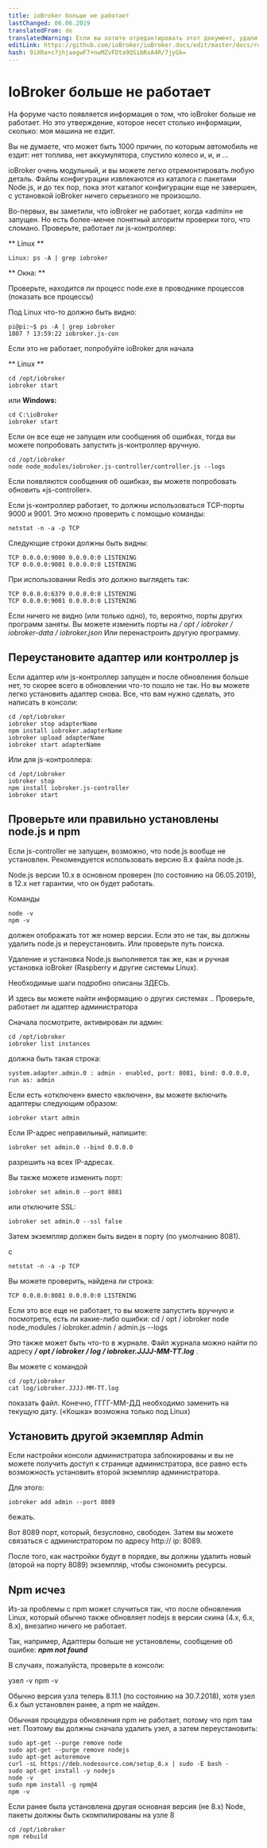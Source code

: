 ```yaml
---
title: ioBroker больше не работает
lastChanged: 06.06.2019
translatedFrom: de
translatedWarning: Если вы хотите отредактировать этот документ, удалите поле «translationFrom», в противном случае этот документ будет снова автоматически переведен
editLink: https://github.com/ioBroker/ioBroker.docs/edit/master/docs/ru/trouble/RunsNoMore.md
hash: 9iXRa+c7jhjaegwF7+nwMZvFDta9QSibRxA4R/7jyGk=
---
```

# IoBroker больше не работает
На форуме часто появляется информация о том, что ioBroker больше не работает. Но это утверждение, которое несет столько информации, сколько: моя машина не ездит.

Вы не думаете, что может быть 1000 причин, по которым автомобиль не ездит: нет топлива, нет аккумулятора, спустило колесо и, и, и ...

ioBroker очень модульный, и вы можете легко отремонтировать любую деталь. Файлы конфигурации извлекаются из каталога с пакетами Node.js, и до тех пор, пока этот каталог конфигурации еще не завершен, с установкой ioBroker ничего серьезного не произошло.

Во-первых, вы заметили, что ioBroker не работает, когда «admin» не запущен. Но есть более-менее понятный алгоритм проверки того, что сломано.
Проверьте, работает ли js-контроллер:

** Linux **

````
Linux: ps -A | grep iobroker
````

** Окна: **

Проверьте, находится ли процесс node.exe в проводнике процессов (показать все процессы)

Под Linux что-то должно быть видно:

```
pi@pi:~$ ps -A | grep iobroker
1807 ? 13:59:22 iobroker.js-con
```

Если это не работает, попробуйте ioBroker для начала

** Linux **

```
cd /opt/iobroker
iobroker start
```

или **Windows:**

```
cd C:\ioBroker
iobroker start
```

Если он все еще не запущен или сообщения об ошибках, тогда вы можете попробовать запустить js-контроллер вручную.

```
cd /opt/iobroker
node node_modules/iobroker.js-controller/controller.js --logs
```

Если появляются сообщения об ошибках, вы можете попробовать обновить «js-controller».

Если js-контроллер работает, то должны использоваться TCP-порты 9000 и 9001. Это можно проверить с помощью команды:

```
netstat -n -a -p TCP
```

Следующие строки должны быть видны:

```
TCP 0.0.0.0:9000 0.0.0.0:0 LISTENING
TCP 0.0.0.0:9001 0.0.0.0:0 LISTENING
```

При использовании Redis это должно выглядеть так:

```
TCP 0.0.0.0:6379 0.0.0.0:0 LISTENING
TCP 0.0.0.0:9001 0.0.0.0:0 LISTENING
```

Если ничего не видно (или только одно), то, вероятно, порты других программ заняты. Вы можете изменить порты на */ opt / iobroker / iobroker-data / iobroker.json* Или перенастроить другую программу.

## Переустановите адаптер или контроллер js
Если адаптер или js-контроллер запущен и после обновления больше нет, то скорее всего в обновлении что-то пошло не так. Но вы можете легко установить адаптер снова. Все, что вам нужно сделать, это написать в консоли:

```
cd /opt/iobroker
iobroker stop adapterName
npm install iobroker.adapterName
iobroker upload adapterName
iobroker start adapterName
```

Или для js-контроллера:

```
cd /opt/iobroker
iobroker stop
npm install iobroker.js-controller
iobroker start
```

## Проверьте или правильно установлены node.js и npm
Если js-controller не запущен, возможно, что node.js вообще не установлен.
Рекомендуется использовать версию 8.x файла node.js.

Node.js версии 10.x в основном проверен (по состоянию на 06.05.2019), в 12.x нет гарантии, что он будет работать.

Команды

```
node -v
npm -v
```

должен отображать тот же номер версии. Если это не так, вы должны удалить node.js и переустановить. Или проверьте путь поиска.

Удаление и установка Node.js выполняется так же, как и ручная установка ioBroker (Raspberry и другие системы Linux).

Необходимые шаги подробно описаны ЗДЕСЬ.

И здесь вы можете найти информацию о других системах ..
Проверьте, работает ли адаптер администратора

Сначала посмотрите, активирован ли админ:

```
cd /opt/iobroker
iobroker list instances
```

должна быть такая строка:

```
system.adapter.admin.0 : admin - enabled, port: 8081, bind: 0.0.0.0, run as: admin
```

Если есть «отключен» вместо «включен», вы можете включить адаптеры следующим образом:

```
iobroker start admin
```

Если IP-адрес неправильный, напишите:

```
iobroker set admin.0 --bind 0.0.0.0
```

разрешить на всех IP-адресах.

Вы также можете изменить порт:

```
iobroker set admin.0 --port 8081
```

или отключите SSL:

```
iobroker set admin.0 --ssl false
```

Затем экземпляр должен быть виден в порту (по умолчанию 8081).

с

```
netstat -n -a -p TCP
```

Вы можете проверить, найдена ли строка:

```
TCP 0.0.0.0:8081 0.0.0.0:0 LISTENING
```

Если это все еще не работает, то вы можете запустить вручную и посмотреть, есть ли какие-либо ошибки: cd / opt / iobroker node node_modules / iobroker.admin / admin.js --logs

Это также может быть что-то в журнале. Файл журнала можно найти по адресу ***/ opt / iobroker / log / iobroker.JJJJ-MM-TT.log*** .

Вы можете с командой

```
cd /opt/iobroker
cat log/iobroker.JJJJ-MM-TT.log
```

показать файл. Конечно, ГГГГ-ММ-ДД необходимо заменить на текущую дату. («Кошка» возможна только под Linux)

## Установить другой экземпляр Admin
Если настройки консоли администратора заблокированы и вы не можете получить доступ к странице администратора, все равно есть возможность установить второй экземпляр администратора.

Для этого:

```
iobroker add admin --port 8089
```

бежать.

Вот 8089 порт, который, безусловно, свободен. Затем вы можете связаться с администратором по адресу http:// ip: 8089.

После того, как настройки будут в порядке, вы должны удалить новый (второй на порту 8089) экземпляр, чтобы сэкономить ресурсы.

## Npm исчез
Из-за проблемы с npm может случиться так, что после обновления Linux, который обычно также обновляет nodejs в версии скина (4.x, 6.x, 8.x), внезапно ничего не работает.

Так, например, Адаптеры больше не установлены, сообщение об ошибке: ***npm not found***

В случаях, пожалуйста, проверьте в консоли:

узел -v npm -v

Обычно версия узла теперь 8.11.1 (по состоянию на 30.7.2018), хотя узел 6.x был установлен ранее, а npm не найден.

Обычная процедура обновления npm не работает, потому что npm там нет. Поэтому вы должны сначала удалить узел, а затем переустановить:

```
sudo apt-get --purge remove node
sudo apt-get --purge remove nodejs
sudo apt-get autoremove
curl -sL https://deb.nodesource.com/setup_8.x | sudo -E bash -
sudo apt-get install -y nodejs
node -v
sudo npm install -g npm@4
npm -v
```

Если ранее была установлена другая основная версия (не 8.x) Node, пакеты должны быть скомпилированы на узле 8

```
cd /opt/iobroker
npm rebuild
```